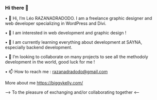 ### Hi there 👋

•	👋 Hi, I’m Léo RAZANADRADODO. I am a freelance graphic designer and web developer specializing in WordPress and Divi.

•	👀 I am interested in web development and graphic design !

•	🌱 I am currently learning everything about development at SAYNA, especially backend development.

•	💞️ I’m looking to collaborate on many projects to see all the methodoly development in the world, good luck for me !

•	📫 How to reach me : razanadradodo@gmail.com



More about me  https://biggykelly.com/




--> To the pleasure of exchanging and/or collaborating together <--
